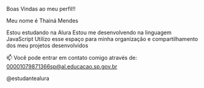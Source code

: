 Boas Vindas ao meu perfil!!

Meu nome é Thainá Mendes

Estou estudando na Alura
Estou me desenvolvendo na linguagem JavaScript
Utilizo esse espaço para minha organização e compartilhamento dos meu projetos desenvolvidos

📫 Você pode entrar em contato comigo através de:
00001079871366sp@al.educacao.sp.gov.br

@estudantealura

